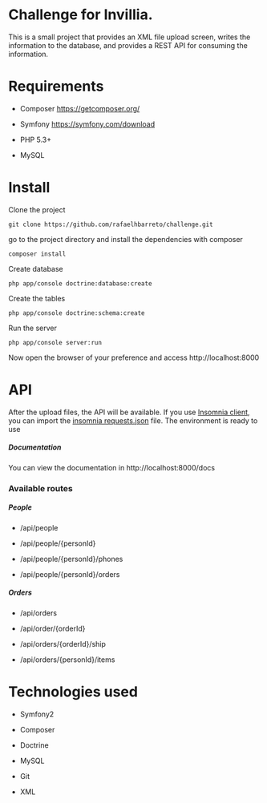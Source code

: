 
  
  

# Challenge for Invillia.

  

This is a small project that provides an XML file upload screen, writes the information to the database, and provides a REST API for consuming the information.

  

# Requirements

  

- Composer https://getcomposer.org/

- Symfony https://symfony.com/download

- PHP 5.3+

- MySQL

  

# Install

  

Clone the project

  

`git clone https://github.com/rafaelhbarreto/challenge.git`

  

go to the project directory and install the dependencies with composer

  

`composer install`

  

Create database

  

`php app/console doctrine:database:create`

  

Create the tables

  

`php app/console doctrine:schema:create`

  

Run the server

  

`php app/console server:run`

  

Now open the browser of your preference and access http://localhost:8000

  

# API

  

After the upload files, the API will be available. If you use [Insomnia client](https://insomnia.rest/), you can import the [insomnia requests.json](https://github.com/rafaelhbarreto/challenge/blob/master/insomnia%20requests.json  "insomnia requests.json") file. The environment is ready to use

  

##### Documentation
You can view the documentation in http://localhost:8000/docs 


  
  

### Available routes

  

##### People

- /api/people

- /api/people/{personId}

- /api/people/{personId}/phones

- /api/people/{personId}/orders

  

##### Orders

- /api/orders

- /api/order/{orderId}

- /api/orders/{orderId}/ship

- /api/orders/{personId}/items

  
  

# Technologies used

  

- Symfony2

- Composer

- Doctrine

- MySQL

- Git

- XML